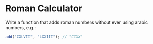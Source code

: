 # Roman Calculator

Write a function that adds roman numbers without ever using arabic numbers, e.g.:

```typescript
add("CXLVII", "LXXIII"); // "CCXX"
```
